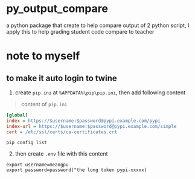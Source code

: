 # py_output_compare

a python package that create to help compare output of 2 python script, I apply this to help grading student code compare to teacher

# note to myself

## to make it auto login to twine

1. create `pip.ini` at `%APPDATA%\pip\pip.ini`, then add following content

> content of `pip.ini`

```ini
[global]
index = https://$username:$password@pypi.example.com/pypi
index-url = https://$username:$password@pypi.example.com/simple
cert = /etc/ssl/certs/ca-certificates.crt
```

`pip config list`

2. then create `.env` file with this content

```
export username=meangpu
export password=password("the long token pypi-xxxxx)
```
